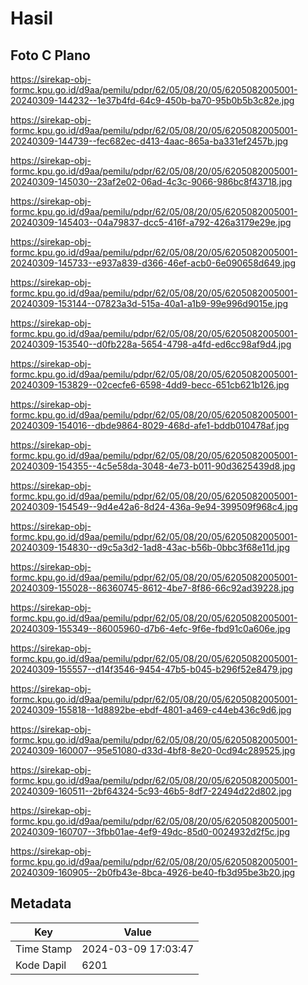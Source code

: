 # Hasil

## Foto C Plano

https://sirekap-obj-formc.kpu.go.id/d9aa/pemilu/pdpr/62/05/08/20/05/6205082005001-20240309-144232--1e37b4fd-64c9-450b-ba70-95b0b5b3c82e.jpg

https://sirekap-obj-formc.kpu.go.id/d9aa/pemilu/pdpr/62/05/08/20/05/6205082005001-20240309-144739--fec682ec-d413-4aac-865a-ba331ef2457b.jpg

https://sirekap-obj-formc.kpu.go.id/d9aa/pemilu/pdpr/62/05/08/20/05/6205082005001-20240309-145030--23af2e02-06ad-4c3c-9066-986bc8f43718.jpg

https://sirekap-obj-formc.kpu.go.id/d9aa/pemilu/pdpr/62/05/08/20/05/6205082005001-20240309-145403--04a79837-dcc5-416f-a792-426a3179e29e.jpg

https://sirekap-obj-formc.kpu.go.id/d9aa/pemilu/pdpr/62/05/08/20/05/6205082005001-20240309-145733--e937a839-d366-46ef-acb0-6e090658d649.jpg

https://sirekap-obj-formc.kpu.go.id/d9aa/pemilu/pdpr/62/05/08/20/05/6205082005001-20240309-153144--07823a3d-515a-40a1-a1b9-99e996d9015e.jpg

https://sirekap-obj-formc.kpu.go.id/d9aa/pemilu/pdpr/62/05/08/20/05/6205082005001-20240309-153540--d0fb228a-5654-4798-a4fd-ed6cc98af9d4.jpg

https://sirekap-obj-formc.kpu.go.id/d9aa/pemilu/pdpr/62/05/08/20/05/6205082005001-20240309-153829--02cecfe6-6598-4dd9-becc-651cb621b126.jpg

https://sirekap-obj-formc.kpu.go.id/d9aa/pemilu/pdpr/62/05/08/20/05/6205082005001-20240309-154016--dbde9864-8029-468d-afe1-bddb010478af.jpg

https://sirekap-obj-formc.kpu.go.id/d9aa/pemilu/pdpr/62/05/08/20/05/6205082005001-20240309-154355--4c5e58da-3048-4e73-b011-90d3625439d8.jpg

https://sirekap-obj-formc.kpu.go.id/d9aa/pemilu/pdpr/62/05/08/20/05/6205082005001-20240309-154549--9d4e42a6-8d24-436a-9e94-399509f968c4.jpg

https://sirekap-obj-formc.kpu.go.id/d9aa/pemilu/pdpr/62/05/08/20/05/6205082005001-20240309-154830--d9c5a3d2-1ad8-43ac-b56b-0bbc3f68e11d.jpg

https://sirekap-obj-formc.kpu.go.id/d9aa/pemilu/pdpr/62/05/08/20/05/6205082005001-20240309-155028--86360745-8612-4be7-8f86-66c92ad39228.jpg

https://sirekap-obj-formc.kpu.go.id/d9aa/pemilu/pdpr/62/05/08/20/05/6205082005001-20240309-155349--86005960-d7b6-4efc-9f6e-fbd91c0a606e.jpg

https://sirekap-obj-formc.kpu.go.id/d9aa/pemilu/pdpr/62/05/08/20/05/6205082005001-20240309-155557--d14f3546-9454-47b5-b045-b296f52e8479.jpg

https://sirekap-obj-formc.kpu.go.id/d9aa/pemilu/pdpr/62/05/08/20/05/6205082005001-20240309-155818--1d8892be-ebdf-4801-a469-c44eb436c9d6.jpg

https://sirekap-obj-formc.kpu.go.id/d9aa/pemilu/pdpr/62/05/08/20/05/6205082005001-20240309-160007--95e51080-d33d-4bf8-8e20-0cd94c289525.jpg

https://sirekap-obj-formc.kpu.go.id/d9aa/pemilu/pdpr/62/05/08/20/05/6205082005001-20240309-160511--2bf64324-5c93-46b5-8df7-22494d22d802.jpg

https://sirekap-obj-formc.kpu.go.id/d9aa/pemilu/pdpr/62/05/08/20/05/6205082005001-20240309-160707--3fbb01ae-4ef9-49dc-85d0-0024932d2f5c.jpg

https://sirekap-obj-formc.kpu.go.id/d9aa/pemilu/pdpr/62/05/08/20/05/6205082005001-20240309-160905--2b0fb43e-8bca-4926-be40-fb3d95be3b20.jpg


## Metadata

| Key        | Value               |
| ---------- | ------------------- |
| Time Stamp | 2024-03-09 17:03:47 |
| Kode Dapil | 6201                |



